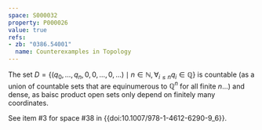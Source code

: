 ```yaml
---
space: S000032
property: P000026
value: true
refs:
- zb: "0386.54001"
  name: Counterexamples in Topology
---
```


The set $D = \{(q_0,\ldots,q_n,0,0,\ldots,0,\ldots)\mid n \in \mathbb{N}, \forall_{i \le n} q_i \in \mathbb{Q} \}$ is countable (as a union of countable sets that are equinumerous to $\mathbb{Q}^n$ for all finite $n$...) and dense, as baisc product open sets only depend on finitely many coordinates.

See item #3 for space #38 in {{doi:10.1007/978-1-4612-6290-9_6}}.
